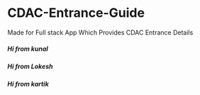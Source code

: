 # CDAC-Entrance-Guide
Made for Full stack App Which Provides CDAC Entrance Details

##### Hi from kunal
##### Hi from Lokesh
##### Hi from kartik
